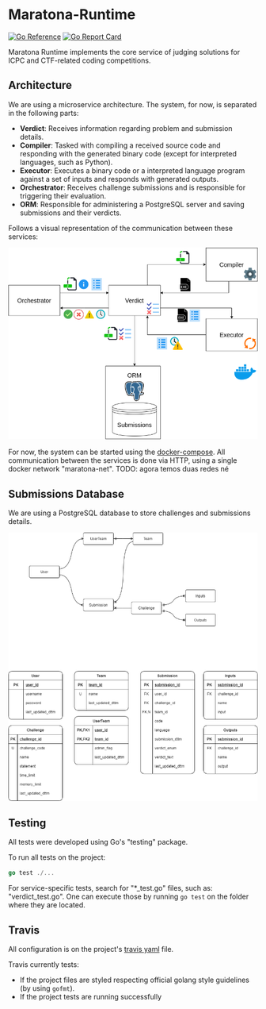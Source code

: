 # Maratona-Runtime
[![Go Reference](https://pkg.go.dev/badge/github.com/maratona-run-time/Maratona-Runtime?readme=expanded.svg)](https://pkg.go.dev/github.com/maratona-run-time/Maratona-Runtime?readme=expanded)
[![Go Report Card](https://goreportcard.com/badge/github.com/maratona-run-time/Maratona-Runtime)](https://goreportcard.com/report/github.com/maratona-run-time/Maratona-Runtime)

Maratona Runtime implements the core service of judging solutions for ICPC and CTF-related coding competitions.

## Architecture

We are using a microservice architecture.
The system, for now, is separated in the following parts:

- **Verdict**: Receives information regarding problem and submission details.
- **Compiler**: Tasked with compiling a received source code and responding with the generated binary code (except for interpreted languages, such as Python).
- **Executor**: Executes a binary code or a interpreted language program against a set of inputs and responds with generated outputs.
- **Orchestrator**: Receives challenge submissions and is responsible for triggering their evaluation.
- **ORM**: Responsible for administering a PostgreSQL server and saving submissions and their verdicts.

Follows a visual representation of the communication between these services:

![Representation of the flow of information in the system communication.](assets/architecture.png)

For now, the system can be started using the [docker-compose](docker-compose.yml).
All communication between the services is done via HTTP, using a single docker network "maratona-net".
TODO: agora temos duas redes né

## Submissions Database

We are using a PostgreSQL database to store challenges and submissions details.

![Relational scheme of our database.](assets/db.png)


## Testing

All tests were developed using Go's "testing" package.

To run all tests on the project:

```go
go test ./...
```

For service-specific tests, search for "*_test.go" files, such as: "verdict_test.go".
One can execute those by running `go test` on the folder where they are located.

## Travis

All configuration is on the project's [travis yaml](.travis.yml) file.

Travis currently tests:

- If the project files are styled respecting official golang style guidelines (by using `gofmt`).
- If the project tests are running successfully
